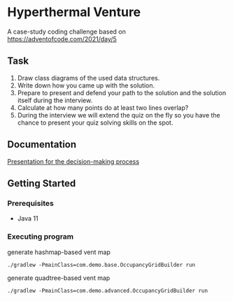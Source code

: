 # Hyperthermal Venture
A case-study coding challenge based on https://adventofcode.com/2021/day/5


## Task
1. Draw class diagrams of the used data structures.
2. Write down how you came up with the solution.
3. Prepare to present and defend your path to the solution and the solution itself during the  interview.
4. Calculate at how many points do at least two lines overlap?
5. During the interview we will extend the quiz on the fly so you have the chance to present  your quiz solving skills on the spot.

## Documentation
[Presentation for the decision-making process](doc/index.html)

## Getting Started

### Prerequisites
* Java 11

### Executing program
generate hashmap-based vent map
```
./gradlew -PmainClass=com.demo.base.OccupancyGridBuilder run
```

generate quadtree-based vent map
```
./gradlew -PmainClass=com.demo.advanced.OccupancyGridBuilder run
```
